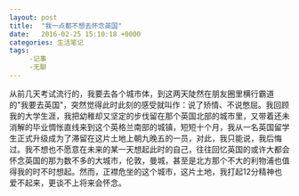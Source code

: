 ```yaml
---
layout: post
title:  "我一点都不想去怀念英国"
date:   2016-02-25 15:10:18 +0000
categories: 生活笔记
tags:
     -记事
     -无聊
---
```

从前几天考试流行的，我要去各个城市体，到这两天陡然在朋友圈里横行霸道的"我要去英国"，突然觉得此时此刻的感受就叫作：说了矫情、不说憋屈。我回顾我的大学生涯，我把幼稚却又坚定的步伐留在那个英国北部的城市里，又带着还未消解的毕业惆怅直线来到这个英格兰南部的城镇，短短十个月，我从一名英国留学生正式升级成为了滞留在这片土地上朝九晚五的一员，对此，我只能说，我后悔过。我不想也不愿意在未来的某一天想起此时的自己，往往回忆英国的或许大都会怀念英国的那为数不多的大城市，伦敦，曼城，甚至是北方那个不大的利物浦也值得我的时不时想起。然而，正襟危坐的这个城市，这片土地，我打起12分精神也爱不起来，更谈不上将来会怀念。

